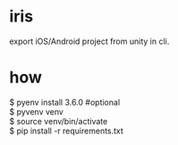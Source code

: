 # iris

export iOS/Android project from unity in cli.

# how

$ pyenv install 3.6.0 #optional  
$ pyvenv venv  
$ source venv/bin/activate  
$ pip install -r requirements.txt  
